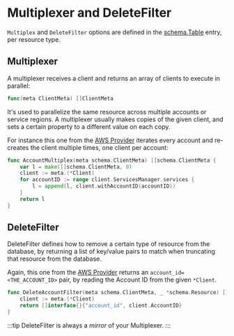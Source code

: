 # Multiplexer and DeleteFilter

`Multiplex` and `DeleteFilter` options are defined in the [schema.Table](https://github.com/cloudquery/cq-provider-sdk/blob/main/provider/schema/table.go) entry, per resource type. 

## Multiplexer

A multiplexer receives a client and returns an array of clients to execute in parallel:

```go
func(meta ClientMeta) []ClientMeta
```

It's used to parallelize the same resource across multiple accounts or service regions. A multiplexer usually makes copies of the given client, and sets a certain property to a different value on each copy.

For instance this one from the [AWS Provider](https://github.com/cloudquery/cq-provider-aws/blob/main/client/multiplexers.go) iterates every account and re-creates the client multiple times, one client per account:

```go
func AccountMultiplex(meta schema.ClientMeta) []schema.ClientMeta {
	var l = make([]schema.ClientMeta, 0)
	client := meta.(*Client)
	for accountID := range client.ServicesManager.services {
		l = append(l, client.withAccountID(accountID))
	}
	return l
}
```

## DeleteFilter

DeleteFilter defines how to remove a certain type of resource from the database, by returning a list of key/value pairs to match when truncating that resource from the database.

Again, this one from the [AWS Provider](https://github.com/cloudquery/cq-provider-aws/blob/main/client/filters.go) returns an `account_id=<THE_ACCOUNT_ID>` pair, by reading the Account ID from the given `*Client`.

```go
func DeleteAccountFilter(meta schema.ClientMeta, _ *schema.Resource) []interface{} {
	client := meta.(*Client)
	return []interface{}{"account_id", client.AccountID}
}
```

:::tip
DeleteFilter is always a _mirror_ of your Multiplexer.
:::